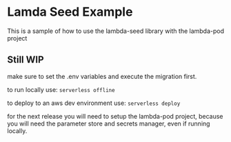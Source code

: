 # Lamda Seed Example

This is a sample of how to use the lambda-seed library with the lambda-pod project

## Still WIP

make sure to set the .env variables and execute the migration first.

to run locally use: `serverless offline`

to deploy to an aws dev environment use: `serverless deploy`

for the next release you will need to setup the lambda-pod project, because you will need the parameter store and secrets manager, even if running locally.
